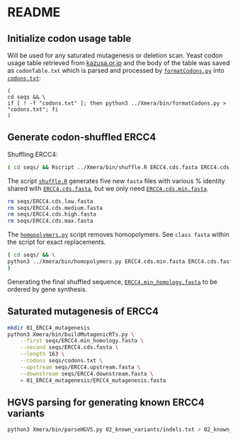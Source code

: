 # README

## Initialize codon usage table
Will be used for any saturated mutagenesis or deletion scan. Yeast codon usage table retrieved from [kazusa.or.jp](https://www.kazusa.or.jp/codon/cgi-bin/showcodon.cgi?species=4932&aa=1&style=N) and the body of the table was saved as  `codonTable.txt` which is parsed and processed by [`formatCodons.py`](https://github.com/cory-weller/Xmera/blob/b33db0d/bin/formatCodons.py) into [`codons.txt`](seqs/codons.txt):
```
(
cd seqs && \
if [ ! -f "codons.txt" ]; then python3 ../Xmera/bin/formatCodons.py > "codons.txt"; fi 
)
```

## Generate codon-shuffled ERCC4
Shuffling ERCC4:
```bash
( cd seqs/ && Rscript ../Xmera/bin/shuffle.R ERCC4.cds.fasta ERCC4.cds.fasta )
```

The script [`shuffle.R`](https://github.com/cory-weller/Xmera/blob/b33db0d/bin/shuffle.R) generates five new `fasta` files with various % identity shared with [`ERCC4.cds.fasta`](seqs/ERCC4.cds.fasta), but we only need [`ERCC4.cds.min.fasta`](seqs/ERCC4.cds.min.fasta).
```bash
rm seqs/ERCC4.cds.low.fasta
rm seqs/ERCC4.cds.medium.fasta
rm seqs/ERCC4.cds.high.fasta
rm seqs/ERCC4.cds.max.fasta
```

The [`homopolymers.py`](https://github.com/cory-weller/Xmera/blob/b33db0d/bin/homopolymers.py) script removes homopolymers. See `class fasta` within the script for exact replacements.
```bash
( cd seqs/ && \
python3 ../Xmera/bin/homopolymers.py ERCC4.cds.min.fasta ERCC4.cds.fasta > ERCC4.min_homology.fasta
)
```
Generating the final shuffled sequence, [`ERCC4.min_homology.fasta`](seqs/ERCC4.min_homology.fasta) to be ordered by gene synthesis.

## Saturated mutagenesis of ERCC4
```bash
mkdir 01_ERCC4_mutagenesis
python3 Xmera/bin/buildMutagenicRTs.py \
    --first seqs/ERCC4.min_homology.fasta \
    --second seqs/ERCC4.cds.fasta \
    --length 163 \
    --codons seqs/codons.txt \
    --upstream seqs/ERCC4.upstream.fasta \
    --downstream seqs/ERCC4.downstream.fasta \
    > 01_ERCC4_mutagenesis/ERCC4_mutagenesis.fasta
```

## HGVS parsing for generating known ERCC4 variants
```bash
python3 Xmera/bin/parseHGVS.py 02_known_variants/indels.txt > 02_known_variants/ERCC4.knownVariants.fasta
```